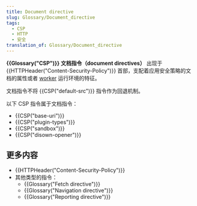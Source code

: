 ```yaml
---
title: Document directive
slug: Glossary/Document_directive
tags:
  - CSP
  - HTTP
  - 安全
translation_of: Glossary/Document_directive
---
```

<p><strong>{{Glossary("CSP")}} 文档指令（document directives）</strong> 出现于 {{HTTPHeader("Content-Security-Policy")}} 首部，支配着应用安全策略的文档的属性或者 <a href="/zh-CN/docs/Web/API/Web_Workers_API">worker</a> 运行环境的特征。</p>

<p>文档指令不将 {{CSP("default-src")}} 指令作为回退机制。</p>

<p>以下 CSP 指令属于文档指令：</p>

<ul>
 <li>{{CSP("base-uri")}}</li>
 <li>{{CSP("plugin-types")}}</li>
 <li>{{CSP("sandbox")}}</li>
 <li>{{CSP("disown-opener")}}</li>
</ul>

<div>
<h2 id="更多内容">更多内容</h2>

<ul>
 <li>{{HTTPHeader("Content-Security-Policy")}}</li>
 <li>其他类型的指令：
  <ul>
   <li>{{Glossary("Fetch directive")}}</li>
   <li>{{Glossary("Navigation directive")}}</li>
   <li>{{Glossary("Reporting directive")}}</li>
  </ul>
 </li>
</ul>
</div>
